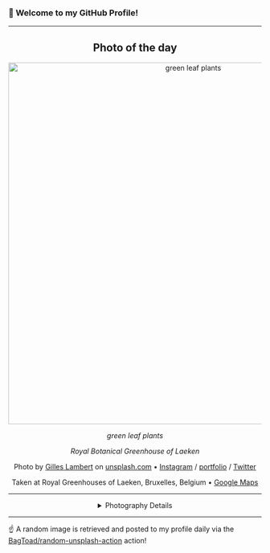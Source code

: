 ### 👋 Welcome to my GitHub Profile!

----
<div align="center">

## Photo of the day
  
  <a href="https://unsplash.com/photos/green-leaf-plants-mSK5nNsAsLY"><img width="720" src="https://images.unsplash.com/photo-1493673272479-a20888bcee10?crop=entropy&cs=tinysrgb&fit=max&fm=jpg&ixid=M3w1OTQ0OTd8MHwxfHJhbmRvbXx8fHx8fHx8fDE3NDY5NDM3NTd8&ixlib=rb-4.1.0&q=80&w=1080" alt="green leaf plants"></a>
  
  <em>green leaf plants</em>
  
  <em>Royal Botanical Greenhouse of Laeken</em>

  Photo by [Gilles Lambert](http://www.gilleslambert.be/photography) on [unsplash.com](https://unsplash.com/) • [Instagram](https://instagram.com/gilleslambert) / [portfolio](http://www.gilleslambert.be/photography) / [Twitter](https://twitter.com/blackbrd)
  
  Taken at Royal Greenhouses of Laeken, Bruxelles, Belgium • [Google Maps](https://www.google.com/maps/search/?api=1&query=50.8907986,4.35902420000002)
  
  ---
  
<details>
<summary>Photography Details</summary>
  
| Parameter     | Value |
| ------------- | ----- |
| Camera Model  | null |
| Exposure Time | null |
| Aperture      | null |
| Focal Length  | null |
| ISO           | null |
| Location      | Royal Greenhouses of Laeken, Bruxelles, Belgium (Belgium) |
| Coordinates   | Latitude 50.8907986, Longitude 4.35902420000002 |

</details>

</div>

----

☝️ A random image is retrieved and posted to my profile daily via the [BagToad/random-unsplash-action](https://github.com/BagToad/random-unsplash-action) action!
